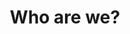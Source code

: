 ---
templateKey: 'team-page'
path: /team
preferred_language: default
title: "Who are we?"
langTitles:
    en: "Who are we?"
    pt: "Quem somos nós?"
    fr: "Qui sommes nous?"
    es: "Quienes somos nosotros"
image: ../../../static/img/team-drone.jpg
secondaryImage: ../../../static/img/R17_-_1280_1.jpg
heading: 
    en: "The Team"
    pt: "A Equipa"
    fr: "L'équipe"
    es: "El Equipo"
description: 
    en: "At Smartavillas we have a dedicated team of professionals helping you to manage your property or find the perfect holiday rental."
    pt: "Na Smartavillas temos uma equipa de profissionais dedicada a ajudá-lo a gerir a sua propriedade ou encontrar o melhor aluguer de férias."
    fr: "Chez Smartavillas, nous avons une équipe de professionnels dévoués qui vous aident à gérer votre propriété ou à trouver la location de vacances idéale."
    es: "En Smartavillas contamos con un equipo dedicado de profesionales que lo ayudarán a administrar su propiedad o encontrar el alquiler vacacional perfecto."
intro: 
    heading: 
        en: "Meet the Team"
        pt: "Conheça a Equipa"
        fr: "Rencontrez l'équipe"
        es: "Conoce al equipo"
    description: 
        en: "Founded in 2009, Smartavillas.com is a property services and rental management company based in Tavira on the Eastern Algarve. With a portfolio approaching 150 properties, Smartavillas provides a wide range of professional management services and solutions tailored to meet the needs of our property owners and rental clients. A wealth of experience and knowledge within our team has enabled us to grow rapidly, establish a strong presence on the Eastern Algarve and develop enduring partnerships with property owners, local suppliers and professional service providers.
        We are also proud to announce the launch of our new sister company Smartamoves, our property sales division helping you to achieve your dream of owning property abroad."
        pt: "Criada em 2009, a Smartavillas.com é uma empresa de Aluguer de casas de férias e Gestão de Propriedades, sediada em Tavira no Sotavento Algarvio. Com uma carteira que se aproxima das 150 propriedades, a Smartavillas oferece uma vasta gama de serviços e soluções profissionais de gestão adaptados às necessidades dos nossos proprietários e clientes de alugueres de casas. A experiência e conhecimento da nossa equipa permitiu-nos crescer rapidamente, estabelecer uma forte presença no Sotavento e desenvolver parcerias duradouras com proprietários, fornecedores locais e prestadores de serviços profissionais. Estamos também orgulhosos de anunciar o lançamento da nossa nova empresa irmã Smartamoves, a nossa divisão de vendas de propriedades, ajudando-o a realizar o seu sonho de possuir propriedades no estrangeiro."
        fr: "Fondée en 2009, Smartavillas.com est une société de services immobiliers et de gestion locative basée à Tavira, dans l'est de l'Algarve. Avec un portefeuille de près de 150 propriétés, Smartavillas propose une large gamme de services de gestion professionnels et de solutions adaptées pour répondre aux besoins de nos propriétaires et clients locataires. Une richesse d'expérience et de connaissances au sein de notre équipe nous a permis de croître rapidement, d'établir une forte présence dans l'est de l'Algarve et de développer des partenariats durables avec des propriétaires, des fournisseurs locaux et des prestataires de services professionnels.
         Nous sommes également fiers d'annoncer le lancement de notre nouvelle société sœur Smartamoves, notre division de vente immobilière vous aidant à réaliser votre rêve de posséder une propriété à l'étranger."
        es: "Fundada en 2009, Smartavillas.com es una empresa de gestión de alquileres y servicios inmobiliarios con sede en Tavira, en el este del Algarve. Con una cartera que se acerca a las 150 propiedades, Smartavillas ofrece una amplia gama de servicios de gestión profesional y soluciones diseñadas para satisfacer las necesidades de nuestros propietarios y clientes de alquiler. Una gran experiencia y conocimiento dentro de nuestro equipo nos ha permitido crecer rápidamente, establecer una fuerte presencia en el este del Algarve y desarrollar asociaciones duraderas con propietarios, proveedores locales y proveedores de servicios profesionales.
         También nos enorgullece anunciar el lanzamiento de nuestra nueva empresa hermana Smartamoves, nuestra división de ventas de propiedades que lo ayuda a lograr su sueño de ser propietario de una propiedad en el extranjero."
teams:
    office:
        heading: "Office Team"
        image: ../../../static/img/Smarta-12209.jpg
        description: 
            en: "The operational heart of Smartavillas tying it all together. The office team keeps the well-oiled machine running by taking the bookings, coordinating with the other teams, communicating with guests and other business and making sure the everyone gets what they need at the right time."
            pt: "The operational heart of Smartavillas tying it all together. The office team keeps the well-oiled machine running by taking the bookings, coordinating with the other teams, communicating with guests and other business and making sure the everyone gets what they need at the right time."
            fr: "The operational heart of Smartavillas tying it all together. The office team keeps the well-oiled machine running by taking the bookings, coordinating with the other teams, communicating with guests and other business and making sure the everyone gets what they need at the right time."
            es: "The operational heart of Smartavillas tying it all together. The office team keeps the well-oiled machine running by taking the bookings, coordinating with the other teams, communicating with guests and other business and making sure the everyone gets what they need at the right time."
    maintenance:
        heading: "Maintenance Team"
        image: ../../../static/img/Creat_Prefect_2.jpg
        description: 
            en: "The maintenance team keeps our wheels turning, both literally and figuratively. Going out to properties far and wide to handle all manner of tasks to make sure both owners and guests know their holiday home will be in tip-top shape."
            pt: "The maintenance team keeps our wheels turning, both literally and figuratively. Going out to properties far and wide to handle all manner of tasks to make sure both owners and guests know their holiday home will be in tip-top shape."
            fr: "The maintenance team keeps our wheels turning, both literally and figuratively. Going out to properties far and wide to handle all manner of tasks to make sure both owners and guests know their holiday home will be in tip-top shape."
            es: "The maintenance team keeps our wheels turning, both literally and figuratively. Going out to properties far and wide to handle all manner of tasks to make sure both owners and guests know their holiday home will be in tip-top shape."
    housekeeping:
        heading: "Housekeeping Team"
        image: ../../../static/img/Create_Perfect_3.jpg
        description: 
            en: "Making sure that Smartavillas shines like a gem, the housekeeping crew work tirelessly to cover every nook and cranny and make sure both our image and record remain spotless."
            pt: "Making sure that Smartavillas shines like a gem, the housekeeping crew work tirelessly to cover every nook and cranny and make sure both our image and record remain spotless."
            fr: "Making sure that Smartavillas shines like a gem, the housekeeping crew work tirelessly to cover every nook and cranny and make sure both our image and record remain spotless."
            es: "Making sure that Smartavillas shines like a gem, the housekeeping crew work tirelessly to cover every nook and cranny and make sure both our image and record remain spotless."
            
---